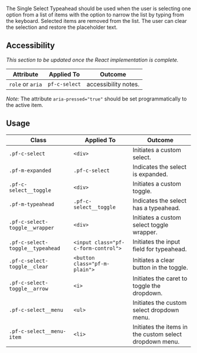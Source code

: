 The Single Select Typeahead should be used when the user is selecting one option from a list of items with the option to narrow the list by typing from the keyboard. Selected items are removed from the list. The user can clear the selection and restore the placeholder text.

## Accessibility

*This section to be updated once the React implementation is complete.*

| Attribute | Applied To | Outcome |
| -- | -- | -- |
| `role` or `aria` | `pf-c-select` |  accessibility notes. |
*Note:* The attribute `aria-pressed="true"` should be set programmatically to the active item.


## Usage

| Class | Applied To | Outcome |
| -- | -- | -- |
| `.pf-c-select` | `<div>` |  Initiates a custom select. |
| `.pf-m-expanded` | `.pf-c-select` |  Indicates the select is expanded. |
| `.pf-c-select__toggle` | `<div>` |  Initiates a custom toggle. |
| `.pf-m-typeahead` | `.pf-c-select__toggle` |  Indicates the select has a typeahead. |
| `.pf-c-select-toggle__wrapper` | `<div>` |  Initiates a custom select toggle wrapper. |
| `.pf-c-select-toggle__typeahead` | `<input class="pf-c-form-control">` |  Initiates the input field for typeahead. |
| `.pf-c-select-toggle__clear` | `<button class="pf-m-plain">` |  Initiates a clear button in the toggle. |
| `.pf-c-select-toggle__arrow` | `<i>` |  Initiates the caret to toggle the dropdown. |
| `.pf-c-select__menu` | `<ul>` |  Initiates the custom select dropdown menu. |
| `.pf-c-select__menu-item` | `<li>` |  Initiates the items in the custom select dropdown menu. |
